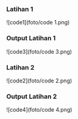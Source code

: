 ### Latihan 1

![code1](foto/code 1.png)

### Output Latihan 1

![code3](foto/code 3.png)

### Latihan 2

![code2](foto/code 2.png)

### Output Latihan 2

![code4](foto/code 4.png)

